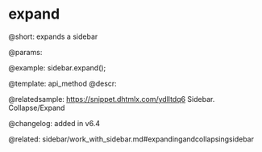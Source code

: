 expand
=============

@short: expands a sidebar


@params:




@example:
sidebar.expand();


@template: api_method
@descr:


@relatedsample: https://snippet.dhtmlx.com/ydlltdq6	Sidebar. Collapse/Expand


@changelog: added in v6.4

@related: sidebar/work_with_sidebar.md#expandingandcollapsingsidebar
